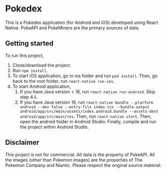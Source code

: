 # Pokedex

This is a Pokedex application (for Android and iOS) developed using React Native. PokeAPI and PokeMiners are the primary sources of data.

## Getting started

To run this project, 
1. Clone/download the project.
2. Run `npm install`.
3. To start iOS application, go to ios folder and run `pod install`. Then, go back to the root folder, run `react-native run-ios`.
4. To start Android application, 
   1. If you have Java version < 16, run `react-native run-android`. Skip step 4.ii.
   2. If you have Java version 16, run `react-native bundle --platform android --dev false --entry-file index.tsx --bundle-output android/app/src/main/assets/index.android.bundle --assets-dest android/app/src/main/res`. Then, run `react-native start`. Then, open the android folder in Android Studio. Finally, compile and run the project within Android Studio.

## Disclaimer

This project is not for commercial. All data is the property of PokeAPI. All the images (other than Pokemon images) are the properties of The Pokemon Company and Niantic. Please respect the original source material.
